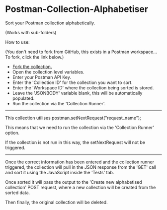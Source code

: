 # Postman-Collection-Alphabetiser
Sort your Postman collection alphabetically.

(Works with sub-folders)

How to use:

(You don't need to fork from GitHub, this exists in a Postman workspace... To fork, click the link below.)

* [Fork the collection.](https://www.postman.com/dark-matter-505283/workspace/057f1c28-df06-4e91-b583-25c7600d680c/documentation/23596470-5d8fcf87-eaf6-4d2e-9058-9dd550e6cfe2)
* Open the collection level variables.
* Enter your Postman API Key.
* Enter the 'Collection ID' for the collection you want to sort.
* Enter the 'Workspace ID' where the collection being sorted is stored.
* Leave the 'JSONBODY' variable blank, this will be automatically populated.
* Run the collection via the 'Collection Runner'.

---

This collection utilises postman.setNextRequest("request_name");

This means that we need to run the collection via the 'Collection Runner' option.

If the collection is not run in this way, the setNextRequest will not be triggered.

---

Once the correct information has been entered and the collection runner triggered, the collection will pull in the JSON response from the 'GET' call and sort it using the JavaScript inside the 'Tests' tab.

Once sorted it will pass the output to the 'Create new alphabetised collection' POST request, where a new collection will be created from the sorted data.

Then finally, the original collection will be deleted.
